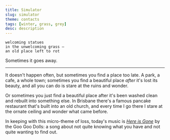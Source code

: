 ```yaml
---
title: Simulator
slug: simulator
theme: contacts
tags: [winter, grass, grey]
desc: description
---
```


```
welcoming statues
in the unwelcoming grass —
an old place left to rot
```

Sometimes it goes away.

<!--more-->

---

It doesn't happen often, but sometimes you find a place too late. A park, a cafe, a whole town; sometimes you find a beautiful place *after* it's lost its beauty, and all you can do is stare at the ruins and wonder.

Or sometimes you just find a beautiful place after it's been washed clean and rebuilt into something else. In Brisbane there's a famous pancake restaurant that's built into an old church, and every time I go there I stare at the ornate ceiling and wonder what came before.

In keeping with this micro-theme of loss, today's music is [*Here is Gone*][1] by the Goo Goo Dolls: a song about not quite knowing what you have and not quite wanting to find out.

[1]: https://youtu.be/tNtN83-vQmw

